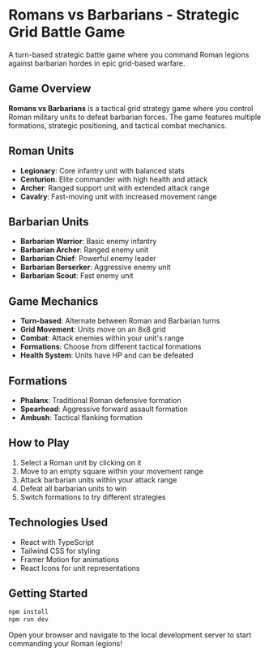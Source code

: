 # Romans vs Barbarians - Strategic Grid Battle Game

A turn-based strategic battle game where you command Roman legions against barbarian hordes in epic grid-based warfare.

## Game Overview

**Romans vs Barbarians** is a tactical grid strategy game where you control Roman military units to defeat barbarian forces. The game features multiple formations, strategic positioning, and tactical combat mechanics.

## Roman Units

- **Legionary**: Core infantry unit with balanced stats
- **Centurion**: Elite commander with high health and attack
- **Archer**: Ranged support unit with extended attack range
- **Cavalry**: Fast-moving unit with increased movement range

## Barbarian Units

- **Barbarian Warrior**: Basic enemy infantry
- **Barbarian Archer**: Ranged enemy unit
- **Barbarian Chief**: Powerful enemy leader
- **Barbarian Berserker**: Aggressive enemy unit
- **Barbarian Scout**: Fast enemy unit

## Game Mechanics

- **Turn-based**: Alternate between Roman and Barbarian turns
- **Grid Movement**: Units move on an 8x8 grid
- **Combat**: Attack enemies within your unit's range
- **Formations**: Choose from different tactical formations
- **Health System**: Units have HP and can be defeated

## Formations

- **Phalanx**: Traditional Roman defensive formation
- **Spearhead**: Aggressive forward assault formation
- **Ambush**: Tactical flanking formation

## How to Play

1. Select a Roman unit by clicking on it
2. Move to an empty square within your movement range
3. Attack barbarian units within your attack range
4. Defeat all barbarian units to win
5. Switch formations to try different strategies

## Technologies Used

- React with TypeScript
- Tailwind CSS for styling
- Framer Motion for animations
- React Icons for unit representations

## Getting Started

```bash
npm install
npm run dev
```

Open your browser and navigate to the local development server to start commanding your Roman legions!
